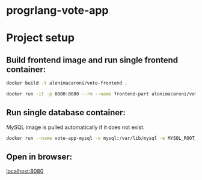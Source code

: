 # progrlang-vote-app

# Project setup

## Build frontend image and run single frontend container:

```bash
docker build -t alonimacaroni/vote-frontend .
```

```bash
docker run -it -p 8080:8080 --rm --name frontend-part alonimacaroni/vote-frontend
```

## Run single database container:
MySQL image is pulled automatically if it does not exist.

```bash
docker run --name vote-app-mysql -v mysql:/var/lib/mysql -e MYSQL_ROOT_PASSWORD=my-secret-pw -d mysql:8.0
```

## Open in browser:
[localhost:8080](https://localhost:8080)
